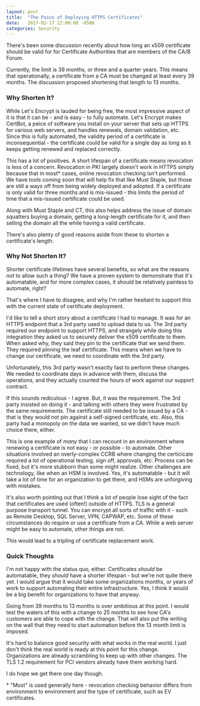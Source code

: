 ```yaml
---
layout: post
title:  "The Pains of Deploying HTTPS Certificates"
date:   2017-02-17 22:00:00 -0500
categories: Security
---
```


There's been some discussion recently about how long an x509 certificate should
be valid for for Certificate Authorities that are members of the CA/B Forum.

Currently, the limit is 39 months, or three and a quarter years. This means that
operationally, a certificate from a CA must be changed at least every 39 months.
The discussion proposed shortening that length to 13 months.

### Why Shorten It?

While Let's Encrypt is lauded for being free, the most impressive aspect of it
is that it can be - and is easy - to fully automate. Let's Encrypt makes
CertBot, a peice of software you install on your server that sets up HTTPS for
various web servers, and handles renewals, domain validation, etc. Since this is
fully automated, the validity period of a certificate is inconsequential - the
certificate could be valid for a single day as long as it keeps getting renewed
and replaced correctly.

This has a lot of positives. A short lifespan of a certificate means revocation
is less of a concern. Revocation in PKI largely doesn't work in HTTPS simply
because that in most* cases, online revocation checking isn't performed. We have
tools coming soon that will help fix that like Must Staple, but those are still
a ways off from being widely deployed and adopted. If a certificate is only
valid for three months and is mis-issued - this limits the period of time that
a mis-issued certificate could be used.

Along with Must Staple and CT, this also helps address the issue of domain
squatters buying a domain, getting a long-length certificate for it, and then
selling the domain all the while having a valid certificate.

There's also plenty of good reasons aside from these to shorten a certificate's
length.

### Why Not Shorten It?

Shorter certificate lifetimes have several benefits, so what are the reasons *not*
to allow such a thing? We have a proven system to demonstrate that it's
automatable, and for more complex cases, it should be relatively painless to
automate, right?

That's where I have to disagree, and why I'm rather hesitant to support this
with the current state of certificate deployment.

I'd like to tell a short story about a certificate I had to manage. It was for
an HTTPS endpoint that a 3rd party used to upload data to us. The 3rd party
required our endpoint to support HTTPS, and strangely while doing this
integration they asked us to securely deliver the x509 certificate to them. When
asked why, they said they pin to the certificate that we send them. They
required pinning the leaf certificate. This means when we have to change our
certificate, we need to coordinate with the 3rd party.

Unfortunately, this 3rd party wasn't exactly fast to perform these changes.
We needed to coordinate days in advance with them, discuss the operations, and
they actually counted the hours of work against our support contract.

If this sounds rediculous - I agree. But, it was the requirement. The 3rd party
insisted on doing it - and talking with others they were frustrated by the same
requirements. The certificate still needed to be issued by a CA - that is they
would not pin against a self-signed certificate, etc. Also, this party had a
monopoly on the data we wanted, so we didn't have much choice there, either.

This is one example of *many* that I can recount in an environment where
renewing a certificate is not easy - or possible - to automate. Other situations
involved an overly-complex CCRB where changing the certicicate required a lot of
operational testing, sign off, approvals, etc. Process can be fixed, but it's
more stubborn than some might realize. Other challenges are technology, like
when an HSM is involved. Yes, it's automatable - but it will take a lot of time
for an organization to get there, and HSMs are unforgiving with mistakes.

It's also worth pointing out that I think a lot of people lose sight of
the fact that certificates are used (often!) outside of HTTPS. TLS is a general
purpose transport tunnel. You can encrypt all sorts of traffic with it - such as
Remote Desktop, SQL Server, VPN, CAPWAP, etc. Some of these circumstances do
require or use a certificate from a CA. While a web server might be easy to
automate, other things are not.

This would lead to a tripling of certificate replacement work.

### Quick Thoughts

I'm not happy with the status quo, either. Certificates *should* be automatable,
they *should* have a shorter lifespan - but we're not quite there yet. I would
argue that it would take some organizations months, or years of work to support
automating their entire infrastructure. Yes, I think it would be a big benefit
for organizations to have that anyway.

Going from 39 months to 13 months is over ambitious at this point. I would test
the waters of this with a change to 25 months to see how CA's customers are able
to cope with the change. That will also put the writing on the wall that they
need to start automation before the 13 month limit is imposed.

It's hard to balance good security with what works in the real world. I just
don't think the real world is ready at this point for this change. Organizations
are already scrambling to keep up with other changes. The TLS 1.2 requirement
for PCI vendors already have them working hard.

I do hope we get there one day though.

\* "Most" is used generally here - revocation checking behavior differs from
environment to environment and the type of certificate, such as EV certificates.